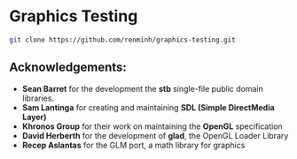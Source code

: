 # Graphics Testing

```bash
git clone https://github.com/renminh/graphics-testing.git
```

## Acknowledgements:
- **Sean Barret** for the development the **stb** single-file public domain
 libraries.
- **Sam Lantinga** for creating and maintaining **SDL (Simple DirectMedia
 Layer)**
- **Khronos Group** for their work on maintaining the **OpenGL** specification
- **David Herberth** for the development of **glad**, the OpenGL Loader 
 Library
- **Recep Aslantas** for the GLM port, a math library for graphics


